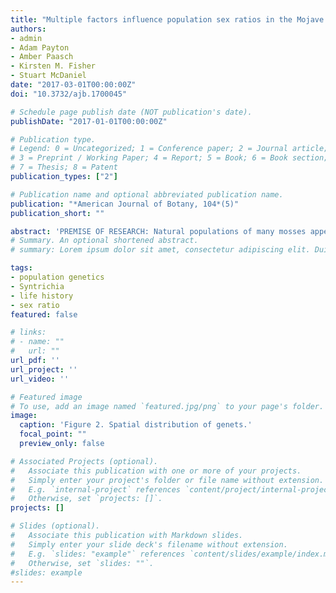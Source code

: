 ```yaml
---
title: "Multiple factors influence population sex ratios in the Mojave Desert moss 𝙎𝙮𝙣𝙩𝙧𝙞𝙘𝙝𝙞𝙖 𝙘𝙖𝙣𝙞𝙣𝙚𝙧𝙫𝙞𝙨"
authors:
- admin
- Adam Payton
- Amber Paasch
- Kirsten M. Fisher
- Stuart McDaniel
date: "2017-03-01T00:00:00Z"
doi: "10.3732/ajb.1700045"

# Schedule page publish date (NOT publication's date).
publishDate: "2017-01-01T00:00:00Z"

# Publication type.
# Legend: 0 = Uncategorized; 1 = Conference paper; 2 = Journal article;
# 3 = Preprint / Working Paper; 4 = Report; 5 = Book; 6 = Book section;
# 7 = Thesis; 8 = Patent
publication_types: ["2"]

# Publication name and optional abbreviated publication name.
publication: "*American Journal of Botany, 104*(5)"
publication_short: ""

abstract: 'PREMISE OF RESEARCH: Natural populations of many mosses appear highly female-biased based on the presence of reproductive structures. This bias could be caused by increased male mortality, lower male growth rate, or a higher threshold for achieving sexual maturity in males. Here we test these hypotheses using samples from two populations of the Mojave Desert moss Syntrichia caninervis. METHODS: We used double-digest restriction-site associated DNA (RAD) sequencing to identify candidate sex-associated loci in a panel of sex-expressing plants. Next, we used putative sex-associated markers to identify the sex of individuals without sex structures. KEY RESULTS: We found a 17:1 patch-level phenotypic female to male sex ratio in the higher elevation site (Wrightwood) and no sex expression at the low elevation site (Phelan). In contrast, on the basis of genetic data, we found a 2:1 female bias at the Wrightwood site and only females at the Phelan site. The relative area occupied by male and female genets was indistinguishable, but males were less genetically diverse. CONCLUSIONS: Our data suggest that both male-biased mortality and sexual dimorphism in thresholds for sex expression could explain genetic and phenotypic sex ratio biases and that phenotypic sex expression alone over-estimates the extent of actual sex ratio bias present in these two populations of S. caninervis.'
# Summary. An optional shortened abstract.
# summary: Lorem ipsum dolor sit amet, consectetur adipiscing elit. Duis posuere tellus ac convallis placerat. Proin tincidunt magna sed ex sollicitudin condimentum.

tags:
- population genetics
- Syntrichia
- life history
- sex ratio
featured: false

# links:
# - name: ""
#   url: ""
url_pdf: ''
url_project: ''
url_video: ''

# Featured image
# To use, add an image named `featured.jpg/png` to your page's folder. 
image:
  caption: 'Figure 2. Spatial distribution of genets.'
  focal_point: ""
  preview_only: false

# Associated Projects (optional).
#   Associate this publication with one or more of your projects.
#   Simply enter your project's folder or file name without extension.
#   E.g. `internal-project` references `content/project/internal-project/index.md`.
#   Otherwise, set `projects: []`.
projects: []

# Slides (optional).
#   Associate this publication with Markdown slides.
#   Simply enter your slide deck's filename without extension.
#   E.g. `slides: "example"` references `content/slides/example/index.md`.
#   Otherwise, set `slides: ""`.
#slides: example
---
```


